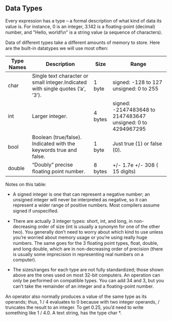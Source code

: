 ## Data Types

Every expression has a type – a formal description of what kind of data its value is. For
instance, 0 is an integer, 3.142 is a ﬂoating-point (decimal) number, and "Hello, world!\n"
 is a string value (a sequence of characters).

 Data of diﬀerent types take a diﬀerent amounts
of memory to store. Here are the built-in datatypes we will use most often:


|**Type Names**| **Description**| **Size**| **Range**|
|--|--|--|--|
|char| Single text character or small integer.Indicated with single quotes (’a’, ’3’).| 1 byte| signed: -128 to 127 unsigned: 0 to 255 |
|int| Larger integer.| 4 bytes| signed: -2147483648 to 2147483647 unsigned: 0 to 4294967295 |
|bool |Boolean (true/false). Indi­cated with the keywords true and false.| 1 byte| Just true (1) or false (0). |
|double |“Doubly” precise ﬂoating point number. |8 bytes| +/- 1.7e +/- 308 ( 15 digits) |


Notes on this table:

- A signed integer is one that can represent a negative number; an unsigned integer will
never be interpreted as negative, so it can represent a wider range of positive numbers.
Most compilers assume signed if unspeciﬁed.


- There are actually 3 integer types: short, int, and long, in non-decreasing order of
size (int is usually a synonym for one of the other two). You generally don’t need to
worry about which kind to use unless you’re worried about memory usage or you’re
using really huge numbers. The same goes for the 3 ﬂoating point types, float, double,
and long double, which are in non-decreasing order of precision (there is usually some
imprecision in representing real numbers on a computer).


- The sizes/ranges for each type are not fully standardized; those shown above are the
ones used on most 32-bit computers.
An operation can only be performed on compatible types. You can add 34 and 3, but you
can’t take the remainder of an integer and a ﬂoating-point number.

An operator also normally produces a value of the same type as its operands; thus, 1 / 4
evaluates to 0 because with two integer operands, / truncates the result to an integer. To
get 0.25, you’d need to write something like 1 / 4.0.
A text string,  has the type char *.
